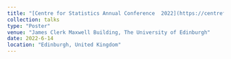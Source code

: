 ```yaml
---
title: "[Centre for Statistics Annual Conference  2022](https://centreforstatistics.maths.ed.ac.uk/cfs/events/the-cfs-annual-conference/cfsc-2022)"
collection: talks
type: "Poster"
venue: "James Clerk Maxwell Building, The University of Edinburgh"
date: 2022-6-14
location: "Edinburgh, United Kingdom"
---
```


